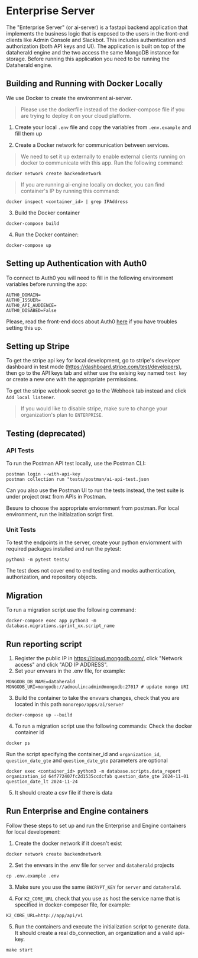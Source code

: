 # Enterprise Server

The "Enterprise Server" (or ai-server) is a fastapi backend application that implements the business logic that is exposed to the users in the front-end clients like Admin Console and Slackbot. This includes authentication and authorization (both API keys and UI). The application is built on top of the dataherald engine and the two access the same MongoDB instance for storage. Before running this application you need to be running the Dataherald engine.

## Building and Running with Docker Locally
We use Docker to create the environment ai-server.
> Please use the dockerfile instead of the docker-compose file if you are trying to deploy it on your cloud platform.

1. Create your local `.env` file and copy the variables from `.env.example` and fill them up

2. Create a Docker network for communication between services. 
>We need to set it up externally to enable external clients running on docker to communicate with this app. 
Run the following command:
```
docker network create backendnetwork
```
>If you are running ai-engine locally on docker, you can find container's IP by running this command:
```
docker inspect <container_id> | grep IPAddress
```

3. Build the Docker container
```
docker-compose build
```

4. Run the Docker container:
```
docker-compose up
```

## Setting up Authentication with Auth0
To connect to Auth0 you will need to fill in the following environment variables before running the app:
```
AUTH0_DOMAIN=
AUTH0_ISSUER=
AUTH0_API_AUDIENCE=
AUTH0_DISABED=False
```

Please, read the front-end docs about Auth0 [here](../admin-console/README.md#setting-up-an-auth0-application) if you have troubles setting this up.

## Setting up Stripe 
To get the stripe api key for local development, go to stripe's developer dashboard in test mode (https://dashboard.stripe.com/test/developers), then go to the API keys tab and either use the exising key named `test key` or create a new one with the appropriate permissions.

To get the stripe webhook secret go to the Webhook tab instead and click `Add local listener`.


>If you would like to disable stripe, make sure to change your organization's plan to `ENTERPRISE`.

## Testing (deprecated)

### API Tests
To run the Postman API test locally, use the Postman CLI:
```
postman login --with-api-key
postman collection run "tests/postman/ai-api-test.json
```
Can you also use the Postman UI to run the tests instead, the test suite is under project `DHAI` from APIs in Postman.

Besure to choose the appropriate enviornment from postman. For local environment, run the initialzation script first.

### Unit Tests
To test the endpoints in the server, create your python enviornment with required packages installed and run the pytest:
```
python3 -m pytest tests/
```

The test does not cover end to end testing and mocks authentication, authorization, and repository objects. 

## Migration
To run a migration script use the following command:
```
docker-compose exec app python3 -m database.migrations.sprint_xx.script_name
```

## Run reporting script
1. Register the public IP in https://cloud.mongodb.com/, click "Network access" and click "ADD IP ADDRESS".
2. Set your envvars in the .env file, for example:
```
MONGODB_DB_NAME=dataherald
MONGODB_URI=mongodb://admoulin:admin@mongodb:27017 # update mongo URI
```
3. Build the container to take the envvars changes, check that you are located in this path `monorepo/apps/ai/server`
```
docker-compose up --build
```
4. To run a migration script use the following commands:
Check the docker container id
```
docker ps
```

Run the script specifying the container_id and `organization_id`, `question_date_gte` and `question_date_gte` parameters are optional
```
docker exec <container_id> python3 -m database.scripts.data_report organization_id 64f772407fc2d1535ccdcfab question_date_gte 2024-11-01 question_date_lt 2024-11-24
```

5. It should create a csv file if there is data

## Run Enterprise and Engine containers
Follow these steps to set up and run the Enterprise and Engine containers for local development:

1. Create the docker network if it doesn't exist
```
docker network create backendnetwork
```

2. Set the envvars in the .env file for `server` and `dataherald` projects
```
cp .env.example .env
```

3. Make sure you use the same `ENCRYPT_KEY` for `server` and `dataherald`.


4. For `K2_CORE_URL` check that you use as host the service name that is specified in docker-composer file, for example:
```
K2_CORE_URL=http://app/api/v1
```

5. Run the containers and execute the initialization script to generate data. It should create a real db_connection, 
an organization and a valid api-key.
```
make start
```
